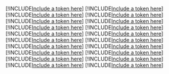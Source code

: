 [!INCLUDE[Include a token here](refs1532350769905/r1.md)]
[!INCLUDE[Include a token here](refs1532350769905/r2.md)]
[!INCLUDE[Include a token here](refs1532350769905/r3.md)]
[!INCLUDE[Include a token here](refs1532350769905/r4.md)]
[!INCLUDE[Include a token here](refs1532350769905/r5.md)]
[!INCLUDE[Include a token here](refs1532350769905/r6.md)]
[!INCLUDE[Include a token here](refs1532350769905/r7.md)]
[!INCLUDE[Include a token here](refs1532350769905/r8.md)]
[!INCLUDE[Include a token here](refs1532350769905/r9.md)]
[!INCLUDE[Include a token here](refs1532350769905/r10.md)]
[!INCLUDE[Include a token here](refs1532350769905/r11.md)]
[!INCLUDE[Include a token here](refs1532350769905/r12.md)]
[!INCLUDE[Include a token here](refs1532350769905/r13.md)]
[!INCLUDE[Include a token here](refs1532350769905/r14.md)]
[!INCLUDE[Include a token here](refs1532350769905/r15.md)]
[!INCLUDE[Include a token here](refs1532350769905/r16.md)]
[!INCLUDE[Include a token here](refs1532350769905/r17.md)]
[!INCLUDE[Include a token here](refs1532350769905/r18.md)]
[!INCLUDE[Include a token here](refs1532350769905/r19.md)]
[!INCLUDE[Include a token here](refs1532350769905/r20.md)]